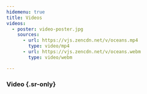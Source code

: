```yaml
---
hidemenu: true
title: Videos
videos:
  - poster: video-poster.jpg
    sources:
      - url: https://vjs.zencdn.net/v/oceans.mp4
        type: video/mp4
      - url: https://vjs.zencdn.net/v/oceans.webm
        type: video/webm

---
```


### Video {.sr-only}
